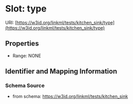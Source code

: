 # Slot: type

URI: [https://w3id.org/linkml/tests/kitchen_sink/type](https://w3id.org/linkml/tests/kitchen_sink/type)



<!-- no inheritance hierarchy -->


## Properties

 * Range: NONE



## Identifier and Mapping Information







### Schema Source


* from schema: https://w3id.org/linkml/tests/kitchen_sink



